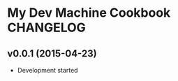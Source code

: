 My Dev Machine Cookbook CHANGELOG
=================================

v0.0.1 (2015-04-23)
-------------------
- Development started
